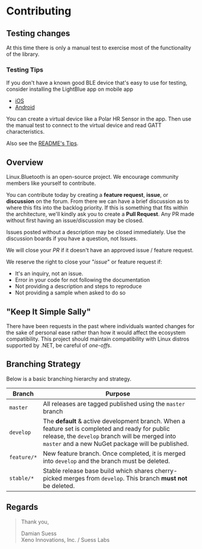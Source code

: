 # Contributing

## Testing changes

At this time there is only a manual test to exercise most of the functionality of the library.

### Testing Tips

If you don't have a known good BLE device that's easy to use for testing, consider installing the LightBlue app on mobile app

* [iOS](https://apps.apple.com/us/app/lightblue/id557428110)
* [Android](https://play.google.com/store/apps/details?id=com.punchthrough.lightblueexplorer&hl=en_US&gl=US)

You can create a virtual device like a Polar HR Sensor in the app. Then use the manual test to connect to the virtual device and read GATT characteristics.

Also see the [README's Tips](../README.md#tips).

## Overview

Linux.Bluetooth is an open-source project. We encourage community members like yourself to contribute.

You can contribute today by creating a **feature request**, **issue**, or **discussion** on the forum. From there we can have a brief discussion as to where this fits into the backlog priority. If this is something that fits within the architecture, we'll kindly ask you to create a **Pull Request**. Any PR made without first having an issue/discussion may be closed.

Issues posted without a description may be closed immediately. Use the discussion boards if you have a question, not Issues.

We will close your _PR_ if it doesn't have an approved issue / feature request.

We reserve the right to close your "_issue_" or feature request if:

* It's an inquiry, not an issue.
* Error in your code for not following the documentation
* Not providing a description and steps to reproduce
* Not providing a sample when asked to do so

## "Keep It Simple Sally"

There have been requests in the past where individuals wanted changes for the sake of personal ease rather than how it would affect the ecosystem compatibility. This project should maintain compatibility with Linux distros supported by .NET, be careful of _one-offs_.

## Branching Strategy

Below is a basic branching hierarchy and strategy.

| Branch | Purpose
|-|-|
| `master`    | All releases are tagged published using the `master` branch
| `develop`   | The **default** & active development branch. When a feature set is completed and ready for public release, the `develop` branch will be merged into `master` and a new NuGet package will be published.
| `feature/*` | New feature branch. Once completed, it is merged into `develop` and the branch must be deleted.
| `stable/*`  | Stable release base build which shares cherry-picked merges from `develop`. This branch **must not** be deleted.

## Regards

> Thank you,
>
> Damian Suess<br />
> Xeno Innovations, Inc. / Suess Labs
